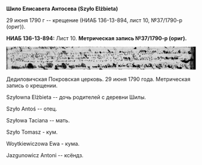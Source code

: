 **Шило Елисавета Антосева (Szyło Elżbieta)**

29 июня 1790 г -- крещение (НИАБ 136-13-894, лист 10, №37/1790-р
(ориг)).

**НИАБ 136-13-894:** Лист 10. **Метрическая запись №37/1790-р (ориг).**

![](./media/fa777c2a971ef54eeacfcc563fe4264f9499a194.png)

Дедиловичская Покровская церковь. 29 июня 1790 года. Метрическая запись
о крещении.

Szyłowna Elżbieta -- дочь родителей с деревни Шилы.

Szyło Antoś -- отец.

Szyłowa Taciana -- мать.

Szyło Tomasz - кум.

Woytkiewiczowa Ewa - кума.

Jazgunowicz Antoni -- ксёндз.
